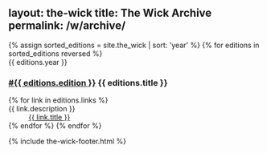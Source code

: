
layout: the-wick
title: The Wick Archive
permalink: /w/archive/
---

<!-- {% assign current = site.the_wick | last %}
  {% if editions.year == current.year %}
  {% endif %}   -->

<dl>
  {% assign sorted_editions = site.the_wick | sort: 'year' %}
  {% for editions in sorted_editions reversed %}
  <dt>{{ editions.year }}</dt>
  <dt><h3><a href="/w/{{ editions.edition }}/">#{{ editions.edition }}</a> {{ editions.title }}</h3></dt>
  {% for link in editions.links %}
  <dt>{{ link.description }}</dt>
  <dd><a href="{{ link.url }}">{{ link.title }}</a></dd>
<!--   <dd>{% for tag in link.tags %}
  {{ tag }} {% endfor %}</dd> -->
  {% endfor %}
  {% endfor %}
</dl>

{% include the-wick-footer.html %}

